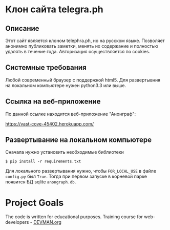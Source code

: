 # Клон сайта telegra.ph

## Описание

Этот сайт является клоном telephra.ph, но на русском языке.
Позволяет анонимно публиковать заметки, менять их содержание
 и полностью удалять в течение года. Авторизация осуществляется по cookies.
 
## Системные требования

Любой современный браузер с поддержкой html5. Для развертывния на локальном 
компьютере нужен python3.3 или выше.

## Ссылка на веб-приложение
По данной ссылке находится веб-приложение "Анонграф":

https://vast-cove-45402.herokuapp.com/

## Развертывание на локальном компьютере

Сначала нужно установить необходимые библиотеки
```
$ pip install -r requirements.txt
```
Для локального развертывания нужно, чтобы `FOR_LOCAL_USE` в файле `config.py` был `True`.
Тогда при первом запуске в корневой парке появится БД sqlite `anongraph.db`.


# Project Goals

The code is written for educational purposes. Training course for web-developers - [DEVMAN.org](https://devman.org)
